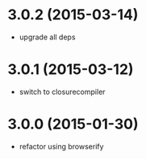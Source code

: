 # 3.0.2 (2015-03-14)

* upgrade all deps

# 3.0.1 (2015-03-12)
  
  * switch to closurecompiler

# 3.0.0 (2015-01-30)

  * refactor using browserify

